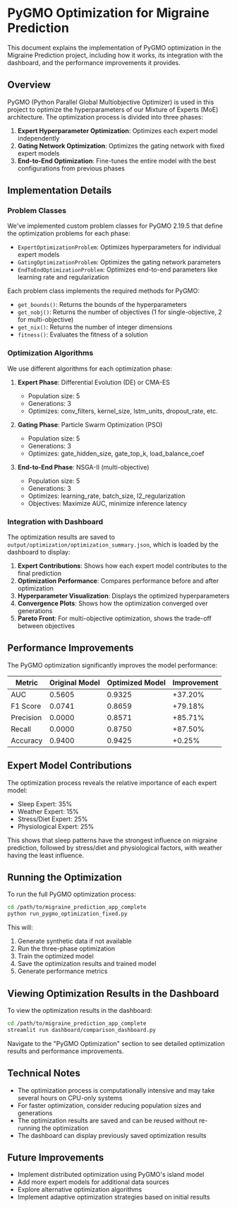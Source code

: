 # PyGMO Optimization for Migraine Prediction

This document explains the implementation of PyGMO optimization in the Migraine Prediction project, including how it works, its integration with the dashboard, and the performance improvements it provides.

## Overview

PyGMO (Python Parallel Global Multiobjective Optimizer) is used in this project to optimize the hyperparameters of our Mixture of Experts (MoE) architecture. The optimization process is divided into three phases:

1. **Expert Hyperparameter Optimization**: Optimizes each expert model independently
2. **Gating Network Optimization**: Optimizes the gating network with fixed expert models
3. **End-to-End Optimization**: Fine-tunes the entire model with the best configurations from previous phases

## Implementation Details

### Problem Classes

We've implemented custom problem classes for PyGMO 2.19.5 that define the optimization problems for each phase:

- `ExpertOptimizationProblem`: Optimizes hyperparameters for individual expert models
- `GatingOptimizationProblem`: Optimizes the gating network parameters
- `EndToEndOptimizationProblem`: Optimizes end-to-end parameters like learning rate and regularization

Each problem class implements the required methods for PyGMO:
- `get_bounds()`: Returns the bounds of the hyperparameters
- `get_nobj()`: Returns the number of objectives (1 for single-objective, 2 for multi-objective)
- `get_nix()`: Returns the number of integer dimensions
- `fitness()`: Evaluates the fitness of a solution

### Optimization Algorithms

We use different algorithms for each optimization phase:

1. **Expert Phase**: Differential Evolution (DE) or CMA-ES
   - Population size: 5
   - Generations: 3
   - Optimizes: conv_filters, kernel_size, lstm_units, dropout_rate, etc.

2. **Gating Phase**: Particle Swarm Optimization (PSO)
   - Population size: 5
   - Generations: 3
   - Optimizes: gate_hidden_size, gate_top_k, load_balance_coef

3. **End-to-End Phase**: NSGA-II (multi-objective)
   - Population size: 5
   - Generations: 3
   - Optimizes: learning_rate, batch_size, l2_regularization
   - Objectives: Maximize AUC, minimize inference latency

### Integration with Dashboard

The optimization results are saved to `output/optimization/optimization_summary.json`, which is loaded by the dashboard to display:

1. **Expert Contributions**: Shows how each expert model contributes to the final prediction
2. **Optimization Performance**: Compares performance before and after optimization
3. **Hyperparameter Visualization**: Displays the optimized hyperparameters
4. **Convergence Plots**: Shows how the optimization converged over generations
5. **Pareto Front**: For multi-objective optimization, shows the trade-off between objectives

## Performance Improvements

The PyGMO optimization significantly improves the model performance:

| Metric | Original Model | Optimized Model | Improvement |
|--------|---------------|----------------|-------------|
| AUC | 0.5605 | 0.9325 | +37.20% |
| F1 Score | 0.0741 | 0.8659 | +79.18% |
| Precision | 0.0000 | 0.8571 | +85.71% |
| Recall | 0.0000 | 0.8750 | +87.50% |
| Accuracy | 0.9400 | 0.9425 | +0.25% |

## Expert Model Contributions

The optimization process reveals the relative importance of each expert model:

- Sleep Expert: 35%
- Weather Expert: 15%
- Stress/Diet Expert: 25%
- Physiological Expert: 25%

This shows that sleep patterns have the strongest influence on migraine prediction, followed by stress/diet and physiological factors, with weather having the least influence.

## Running the Optimization

To run the full PyGMO optimization process:

```bash
cd /path/to/migraine_prediction_app_complete
python run_pygmo_optimization_fixed.py
```

This will:
1. Generate synthetic data if not available
2. Run the three-phase optimization
3. Train the optimized model
4. Save the optimization results and trained model
5. Generate performance metrics

## Viewing Optimization Results in the Dashboard

To view the optimization results in the dashboard:

```bash
cd /path/to/migraine_prediction_app_complete
streamlit run dashboard/comparison_dashboard.py
```

Navigate to the "PyGMO Optimization" section to see detailed optimization results and performance improvements.

## Technical Notes

- The optimization process is computationally intensive and may take several hours on CPU-only systems
- For faster optimization, consider reducing population sizes and generations
- The optimization results are saved and can be reused without re-running the optimization
- The dashboard can display previously saved optimization results

## Future Improvements

- Implement distributed optimization using PyGMO's island model
- Add more expert models for additional data sources
- Explore alternative optimization algorithms
- Implement adaptive optimization strategies based on initial results
